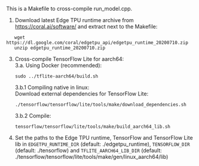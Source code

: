 This is a Makefile to cross-compile run_model.cpp.  
 1. Download latest Edge TPU runtime archive from https://coral.ai/software/ and extract next to the Makefile:  
  ```    
     wget https://dl.google.com/coral/edgetpu_api/edgetpu_runtime_20200710.zip  
     unzip edgetpu_runtime_20200710.zip  
 ```
 3. Cross-compile TensorFlow Lite for aarch64:  
    3.a. Using Docker (recommended):  
    ``` 
    sudo ../tflite-aarch64/build.sh  
    ```
    3.b.1 Compiling native in linux:  
    Download external dependencies for TensorFlow Lite:  
    ``` 
    ./tensorflow/tensorflow/lite/tools/make/download_dependencies.sh  
    ```
    3.b.2 Compile:  
    ```
    tensorflow/tensorflow/lite/tools/make/build_aarch64_lib.sh
    ``` 
 4. Set the paths to the Edge TPU runtime, TensorFlow and TensorFlow Lite lib in
 `EDGETPU_RUNTIME_DIR` (default: ./edgetpu_runtime), `TENSORFLOW_DIR` (default: ./tensorflow) and `TFLITE_AARCH64_LIB_DIR` (default: ./tensorflow/tensorflow/lite/tools/make/gen/linux_aarch64/lib)
